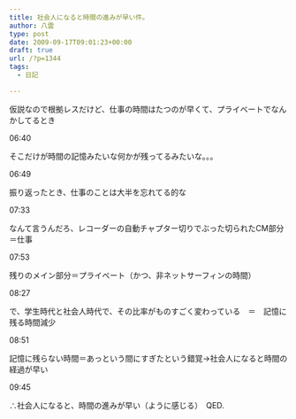 ```yaml
---
title: 社会人になると時間の進みが早い件。
author: 八雲
type: post
date: 2009-09-17T09:01:23+00:00
draft: true
url: /?p=1344
tags:
  - 日記

---
```

仮説なので根拠レスだけど、仕事の時間はたつのが早くて、プライベートでなんかしてるとき
  
06:40
  
そこだけが時間の記憶みたいな何かが残ってるみたいな。。。
  
06:49
  
振り返ったとき、仕事のことは大半を忘れてる的な
  
07:33
  
なんて言うんだろ、レコーダーの自動チャプター切りでぶった切られたCM部分＝仕事
  
07:53
  
残りのメイン部分＝プライベート（かつ、非ネットサーフィンの時間）
  
08:27
  
で、学生時代と社会人時代で、その比率がものすごく変わっている　＝　記憶に残る時間減少
  
08:51
  
記憶に残らない時間＝あっという間にすぎたという錯覚→社会人になると時間の経過が早い
  
09:45
  
∴社会人になると、時間の進みが早い（ように感じる）　QED.
